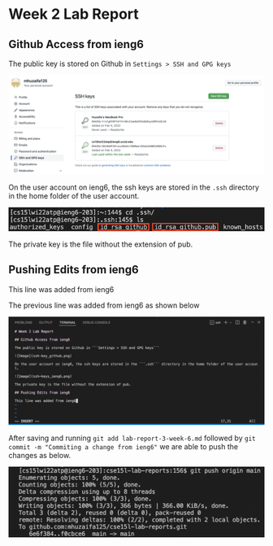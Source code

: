 # Week 2 Lab Report

## Github Access from ieng6

The public key is stored on Github in ```Settings > SSH and GPG keys```

![Image](ssh-key_github.png)

On the user account on ieng6, the ssh keys are stored in the ```.ssh``` directory in the home folder of the user account.

![Image](ssh-keys_ieng6.png)

The private key is the file without the extension of pub.

## Pushing Edits from ieng6

This line was added from ieng6

The previous line was added from ieng6 as shown below

![Image](ieng6-edit.png)

After saving and running ```git add lab-report-3-week-6.md``` followed by ```git commit -m "Commiting a change from ieng6"``` we are able to push the changes as below.

![Image](ieng6-push.png)